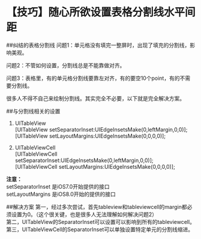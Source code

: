 # 【技巧】随心所欲设置表格分割线水平间距

##纠结的表格分割线
问题1：单元格没有填完一整屏时，出现了填充的分割线，影响美观。

问题2：不管如何设置，分割线总是不能靠做对齐。

问题3：表格里，有的单元格分割线要靠左对齐，有的要空10个point，有的不需要分割线。

很多人不得不自己来绘制分割线。其实完全不必要，以下就是完全解决方案。

##与分割线相关的设置
1. UITableView  
[UITableView setSeparatorInset:UIEdgeInsetsMake(0,leftMargin,0,0)];  
[UITableView setLayoutMargins:UIEdgeInsetsMake(0,0,0,0)];  

2. UITableViewCell  
[UITableViewCell setSeparatorInset:UIEdgeInsetsMake(0,leftMargin,0,0)];  
[UITableViewCell setLayoutMargins:UIEdgeInsetsMake(0,0,0,0)];  

**注意：**  
setSeparatorInset 是iOS7.0开始提供的接口  
setLayoutMargins  是iOS8.0开始的提供的接口

##解决方案
第一，经过多次尝试，首先tableview和tableviewcell的margin都必须设置为0。（这个很关键，也是很多人无法理解如何解决问题2）  
第二，UITableView的SeparatorInset可以设置可以影响到所有的tableviewcell。  
第三，UITableViewCell的SeparatorInset可以单独设置特定单元的分割线缩进。  
